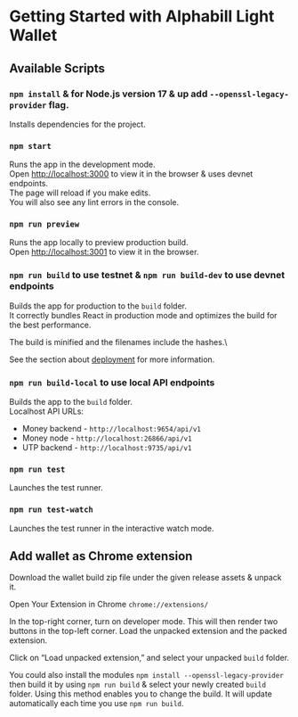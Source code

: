 # Getting Started with Alphabill Light Wallet


## Available Scripts

### `npm install` & for Node.js version 17 & up add `--openssl-legacy-provider` flag.
Installs dependencies for the project.

### `npm start`

Runs the app in the development mode.\
Open [http://localhost:3000](http://localhost:3000) to view it in the browser & uses devnet endpoints.\
The page will reload if you make edits.\
You will also see any lint errors in the console.

### `npm run preview`

Runs the app locally to preview production build.\
Open [http://localhost:3001](http://localhost:3001) to view it in the browser.

### `npm run build` to use testnet & `npm run build-dev` to use devnet endpoints

Builds the app for production to the `build` folder.\
It correctly bundles React in production mode and optimizes the build for the best performance.

The build is minified and the filenames include the hashes.\

See the section about [deployment](https://vitejs.dev/guide/static-deploy.html) for more information.

### `npm run build-local` to use local API endpoints

Builds the app to the `build` folder.\
Localhost API URLs:
* Money backend - `http://localhost:9654/api/v1`
* Money node - `http://localhost:26866/api/v1`
* UTP backend - `http://localhost:9735/api/v1`

### `npm run test`

Launches the test runner.

### `npm run test-watch`

Launches the test runner in the interactive watch mode.

## Add wallet as Chrome extension

Download the wallet build zip file under the given release assets & unpack it.

Open Your Extension in Chrome `chrome://extensions/`

In the top-right corner, turn on developer mode. This will then render two buttons in the top-left corner. Load the unpacked extension and the packed extension.

Click on “Load unpacked extension,” and select your unpacked `build` folder.

You could also install the modules `npm install --openssl-legacy-provider` then build it by using `npm run build` & select your newly created `build` folder. Using this method enables you to change the build. It will update automatically each time you use `npm run build`.
